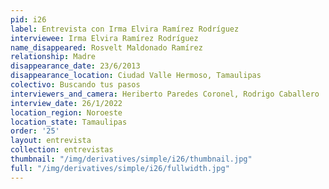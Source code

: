 ```yaml
---
pid: i26
label: Entrevista con Irma Elvira Ramírez Rodríguez
interviewee: Irma Elvira Ramírez Rodríguez
name_disappeared: Rosvelt Maldonado Ramírez
relationship: Madre
disappearance_date: 23/6/2013
disappearance_location: Ciudad Valle Hermoso, Tamaulipas
colectivo: Buscando tus pasos
interviewers_and_camera: Heriberto Paredes Coronel, Rodrigo Caballero
interview_date: 26/1/2022
location_region: Noroeste
location_state: Tamaulipas
order: '25'
layout: entrevista
collection: entrevistas
thumbnail: "/img/derivatives/simple/i26/thumbnail.jpg"
full: "/img/derivatives/simple/i26/fullwidth.jpg"
---
```

